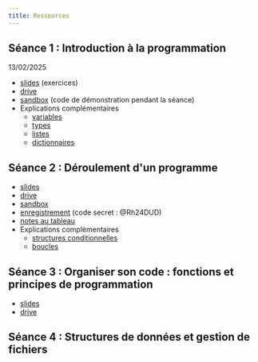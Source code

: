 ```yaml
---
title: Ressources
---
```


## Séance 1 : Introduction à la programmation
13/02/2025

- <a href="Séance 1/Séance_1.slides.html" target="_blank">slides</a> (exercices)
- <a href="https://drive.google.com/drive/folders/1mPoz50Jg_PExYx277PDcfdY5KJaDnMie?usp=sharing" target="_blank">drive</a>
- <a href="https://drive.google.com/file/d/1r5psccZ6TGz_zcBb6HIEOgF9bT-qSbQR/view?usp=drive_link" target="_blank">sandbox</a> (code de démonstration pendant la séance)
- Explications complémentaires
  - <a href="https://openclassrooms.com/fr/courses/7168871-apprenez-les-bases-du-langage-python/7289466-enregistrez-vos-donnees-avec-des-variables" target="_blank">variables</a>
  - <a href="https://openclassrooms.com/fr/courses/7168871-apprenez-les-bases-du-langage-python/7289556-classez-des-donnees-avec-les-types-de-donnees" target="_blank">types</a>
  - <a href="https://openclassrooms.com/fr/courses/7168871-apprenez-les-bases-du-langage-python/7290436-enregistrez-des-groupes-de-donnees-avec-les-listes" target="_blank">listes</a>
  - <a href="https://openclassrooms.com/fr/courses/7168871-apprenez-les-bases-du-langage-python/7290721-enregistrez-des-donnees-complexes-avec-des-dictionnaires" target="_blank">dictionnaires</a>

## Séance 2 : Déroulement d'un programme

- <a href="Séance 2/Séance_2.slides.html" target="_blank">slides</a>
- <a href="https://drive.google.com/drive/folders/1pL_trBnLhmKtKR6F11Xu0sip-bFOgRCR?usp=sharing" target="_blank">drive</a>
- <a href="https://colab.research.google.com/drive/1juRYeym6dLP1KhyjwMRKyTTonnrcy9oh?usp=drive_link" target="_blank">sandbox</a>
- <a href="https://zoom.us/rec/share/Q3ZJuT8zdkzaRtzIRMgbQ1MMr_95i_lYgZF3HqVSDFW01ctP6TtAGOSxFLx6zdY.BZOUreO7KKxHMXaC?startTime=1740675784000" target="_blank">enregistrement</a> (code secret : @Rh24DUD)
- <a href="https://drive.google.com/file/d/1Vcqbp8HLadoQDc4qsMc2FNSzFLBQxMEA/view?usp=drive_link" target="_blank">notes au tableau</a>
- Explications complémentaires
  - <a href="https://openclassrooms.com/fr/courses/7168871-apprenez-les-bases-du-langage-python/7168878-controlez-le-deroulement-de-votre-programme-avec-des-conditions" target="_blank">structures conditionnelles</a>
  - <a href="https://openclassrooms.com/fr/courses/7168871-apprenez-les-bases-du-langage-python/7296286-repetez-des-taches-facilement-a-laide-de-boucles" target="_blank">boucles</a>

## Séance 3 : Organiser son code : fonctions et principes de programmation

- <a href="Séance 3/Séance_3.slides.html" target="_blank">slides</a>
- <a href="https://drive.google.com/drive/folders/1VN5r-zFR_8fWeecBxfOMp68m4n_3ejYG?usp=sharing" target="_blank">drive</a>

## Séance 4 : Structures de données et gestion de fichiers